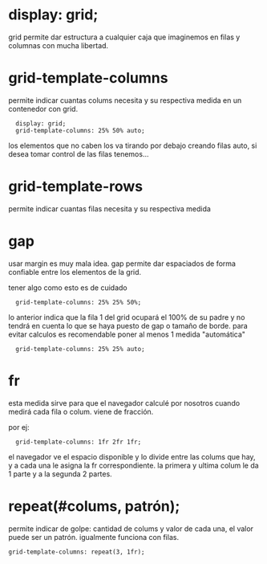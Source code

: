 # display: grid;

grid permite dar estructura a cualquier caja que imaginemos en filas y columnas con mucha libertad.

# grid-template-columns

permite indicar cuantas colums necesita y su respectiva medida en un contenedor con grid.

```
  display: grid;
  grid-template-columns: 25% 50% auto;
```

los elementos que no caben los va tirando por debajo creando filas auto, si desea tomar control de las filas tenemos...

# grid-template-rows

permite indicar cuantas filas necesita y su respectiva medida

# gap

usar margin es muy mala idea. gap permite dar espaciados de forma confiable entre los elementos de la grid.

tener algo como esto es de cuidado

```
  grid-template-columns: 25% 25% 50%;
```

lo anterior indica que la fila 1 del grid ocupará el 100% de su padre y no tendrá en cuenta lo que se haya puesto de gap o tamaño de borde. para evitar calculos es recomendable poner al menos 1 medida "automática"

```
  grid-template-columns: 25% 25% auto;
```

# fr

esta medida sirve para que el navegador calculé por nosotros cuando medirá cada fila o colum. viene de fracción.

por ej:

```
  grid-template-columns: 1fr 2fr 1fr;
```

el navegador ve el espacio disponible y lo divide entre las colums que hay, y a cada una le asigna la fr correspondiente. la primera y ultima colum le da 1 parte y a la segunda 2 partes.

# repeat(#colums, patrón);

permite indicar de golpe: cantidad de colums y valor de cada una, el valor puede ser un patrón. igualmente funciona con filas.

```
grid-template-columns: repeat(3, 1fr);
```
